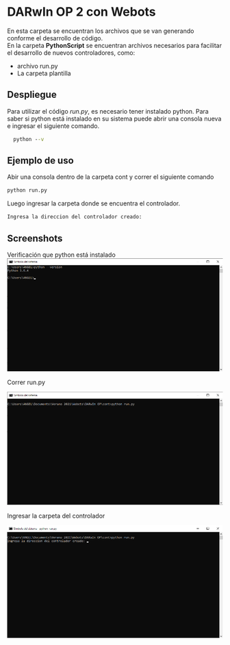 # DARwIn OP 2 con Webots
En esta carpeta se encuentran los archivos que se van generando conforme el desarrollo de código.
<br>
En la carpeta **PythonScript** se encuentran archivos necesarios para facilitar el desarrollo de nuevos controladores, como:
- archivo run.py
- La carpeta plantilla


## Despliegue

Para utilizar el código _run.py_, es necesario tener instalado python.
Para saber si python está instalado en su sistema puede abrir una consola nueva e ingresar el siguiente comando.

```cmd
  python --v
```

## Ejemplo de uso

Abir una consola dentro de la carpeta cont y correr el siguiente comando

```cmd
python run.py
```

Luego ingresar la carpeta donde se encuentra el controlador.

```bash
Ingresa la direccion del controlador creado: 
```
## Screenshots

Verificación que python está instalado
![CMD Screenshot](https://raw.githubusercontent.com/99Angelrm/resources/48455e13fe9281f5fa0acc12aa0c50bbcefb4b4e/Screenshot.png)

Correr run.py

![run Screenshot](https://raw.githubusercontent.com/99Angelrm/resources/main/RunScreenshot.png)

Ingresar la carpeta del controlador

![run Screenshot](https://raw.githubusercontent.com/99Angelrm/resources/main/RunScreenshot2.png)
